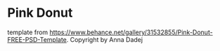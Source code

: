 # Pink Donut
template from https://www.behance.net/gallery/31532855/Pink-Donut-FREE-PSD-Template. Copyright by Anna Dadej

